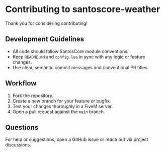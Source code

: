 # Contributing to santoscore-weather

Thank you for considering contributing!

## Development Guidelines

- All code should follow SantosCore module conventions.
- Keep `README.md` and `config.lua` in sync with any logic or feature changes.
- Use clear, semantic commit messages and conventional PR titles.

## Workflow

1. Fork the repository.
2. Create a new branch for your feature or bugfix.
3. Test your changes thoroughly in a FiveM server.
4. Open a pull request against the `main` branch.

## Questions

For help or suggestions, open a GitHub issue or reach out via project discussions.
